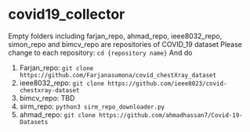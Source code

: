 # covid19_collector

Empty folders including farjan_repo, ahmad_repo, ieee8032_repo, simon_repo and bimcv_repo
are repositories of COVID_19 dataset
Please change to each repository: `cd {repository name}`
And do
1. Farjan_repo: `git clone https://github.com/Farjanasumona/covid_chestXray_dataset`
2. ieee8032_repo: `git clone https://github.com/ieee8023/covid-chestxray-dataset`
3. bimcv_repo: TBD
4. sirm_repo: `python3 sirm_repo_downloader.py`
5. ahmad_repo: `git clone https://github.com/ahmadhassan7/Covid-19-Datasets`
